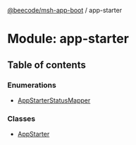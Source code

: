 [@beecode/msh-app-boot](../README.md) / app-starter

# Module: app-starter

## Table of contents

### Enumerations

- [AppStarterStatusMapper](../enums/app_starter.AppStarterStatusMapper.md)

### Classes

- [AppStarter](../classes/app_starter.AppStarter.md)
